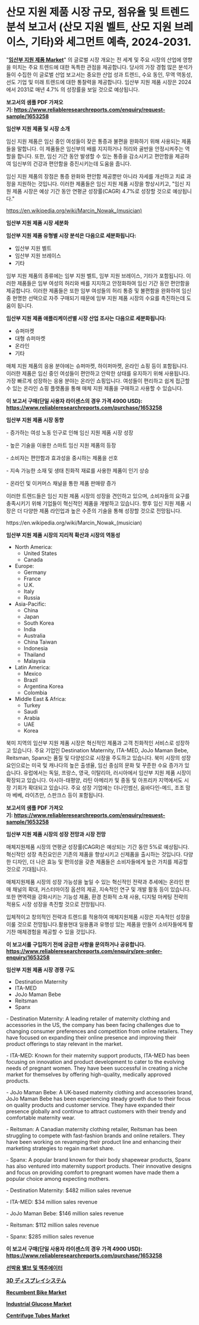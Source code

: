 <p><h1>산모 지원 제품 시장 규모, 점유율 및 트렌드 분석 보고서 (산모 지원 벨트, 산모 지원 브레이스, 기타)와 세그먼트 예측, 2024-2031.</h1></p><p>"<strong><a href="https://www.reliableresearchreports.com/maternity-support-products-r1653258">임산부 지원 제품 Market</a></strong>" 의 글로벌 시장 개요는 전 세계 및 주요 시장의 산업에 영향을 미치는 주요 트렌드에 대한 독특한 관점을 제공합니다. 당사의 가장 경험 많은 분석가들이 수집한 이 글로벌 산업 보고서는 중요한 산업 성과 트렌드, 수요 동인, 무역 역동성, 선도 기업 및 미래 트렌드에 대한 통찰력을 제공합니다. 임산부 지원 제품 시장은 2024에서 2031로 매년 4.7% 의 성장률을 보일 것으로 예상됩니다.</p>
<p><strong>보고서의 샘플 PDF 가져오기:&nbsp;<a href="https://www.reliableresearchreports.com/enquiry/request-sample/1653258">https://www.reliableresearchreports.com/enquiry/request-sample/1653258</a></strong></p>
<p><strong>임산부 지원 제품 및 시장 소개</strong></p>
<p><p>임신 지원 제품은 임신 중인 여성들이 잦은 통증과 불편을 완화하기 위해 사용되는 제품들을 말합니다. 이 제품들은 임신부의 배를 지지하거나 허리와 골반을 안정시켜주는 역할을 합니다. 또한, 임신 기간 동안 발생할 수 있는 통증을 감소시키고 편안함을 제공하여 임신부의 건강과 편안함을 증진시키는데 도움을 줍니다.</p><p>임신 지원 제품의 장점은 통증 완화와 편안함 제공뿐만 아니라 자세를 개선하고 치료 과정을 지원하는 것입니다. 이러한 제품들은 임신 지원 제품 시장을 향상시키고, "임신 지원 제품 시장은 예상 기간 동안 연평균 성장률(CAGR) 4.7%로 성장할 것으로 예상됩니다."</p></p>
<p><a href="https://en.wikipedia.org/wiki/Marcin_Nowak_(musician)">https://en.wikipedia.org/wiki/Marcin_Nowak_(musician)</a></p>
<p><strong>임산부 지원 제품 시장 세분화</strong></p>
<p><strong>임산부 지원 제품 유형별 시장 분석은 다음으로 세분화됩니다:</strong></p>
<p><ul><li>임산부 지원 벨트</li><li>임산부 지원 브레이스</li><li>기타</li></ul></p>
<p><p>임부 지원 제품의 종류에는 임부 지원 벨트, 임부 지원 브레이스, 기타가 포함됩니다. 이러한 제품들은 임부 여성의 허리와 배를 지지하고 안정화하여 임신 기간 동안 편안함을 제공합니다. 이러한 제품들은 또한 임부 여성들의 허리 통증 및 불편함을 완화하여 임신 중 현명한 선택으로 자주 구매되기 때문에 임부 지원 제품 시장의 수요를 촉진하는데 도움이 됩니다.</p></p>
<p><strong>임산부 지원 제품 애플리케이션별 시장 산업 조사는 다음으로 세분화됩니다:</strong></p>
<p><ul><li>슈퍼마켓</li><li>대형 슈퍼마켓</li><li>온라인</li><li>기타</li></ul></p>
<p><p>매체 지원 제품의 응용 분야에는 슈퍼마켓, 하이퍼마켓, 온라인 쇼핑 등이 포함됩니다. 이러한 제품은 임신 중인 여성들이 편안하고 안락한 상태를 유지하기 위해 사용됩니다. 가장 빠르게 성장하는 응용 분야는 온라인 쇼핑입니다. 여성들이 편리하고 쉽게 접근할 수 있는 온라인 쇼핑 플랫폼을 통해 매체 지원 제품을 구매하고 사용할 수 있습니다.</p></p>
<p><strong>이 보고서 구매(단일 사용자 라이센스의 경우 가격 4900 USD): <a href="https://www.reliableresearchreports.com/purchase/1653258">https://www.reliableresearchreports.com/purchase/1653258</a></strong></p>
<p><strong>임산부 지원 제품 시장 동향</strong></p>
<p><p>- 증가하는 여성 노동 인구로 인해 임신 지원 제품 시장 성장</p><p>- 높은 기술을 이용한 스마트 임신 지원 제품의 등장</p><p>- 소비자는 편안함과 효과성을 중시하는 제품을 선호</p><p>- 지속 가능한 소재 및 생태 친화적 재료를 사용한 제품이 인기 상승</p><p>- 온라인 및 이커머스 채널을 통한 제품 판매량 증가</p><p>이러한 트렌드들은 임신 지원 제품 시장의 성장을 견인하고 있으며, 소비자들의 요구를 충족시키기 위해 기업들이 혁신적인 제품을 개발하고 있습니다. 향후 임신 지원 제품 시장은 더 다양한 제품 라인업과 높은 수준의 기술을 통해 성장할 것으로 전망됩니다.</p></p>
<p>https://en.wikipedia.org/wiki/Marcin_Nowak_(musician)</p>
<p><strong>임산부 지원 제품 시장의 지리적 확산과 시장의 역동성</strong></p>
<p><ul>
    <li>
        North America:
        <ul>
            <li>United States</li>
            <li>Canada</li>
        </ul>
    </li>
    <li>
        Europe:
        <ul>
            <li>Germany</li>
            <li>France</li>
            <li>U.K.</li>
            <li>Italy</li>
            <li>Russia</li>
        </ul>
    </li>
    <li>
        Asia-Pacific:
        <ul>
            <li>China</li>
            <li>Japan</li>
            <li>South Korea</li>
            <li>India</li>
            <li>Australia</li>
            <li>China Taiwan</li>
            <li>Indonesia</li>
            <li>Thailand</li>
            <li>Malaysia</li>
        </ul>
    </li>
    <li>
        Latin America:
        <ul>
            <li>Mexico</li>
            <li>Brazil</li>
            <li>Argentina Korea</li>
            <li>Colombia</li>
        </ul>
    </li>
    <li>
        Middle East & Africa:
        <ul>
            <li>Turkey</li>
            <li>Saudi</li>
            <li>Arabia</li>
            <li>UAE</li>
            <li>Korea</li>
        </ul>
    </li>
    </ul></p>
<p><p>북미 지역의 임산부 지원 제품 시장은 혁신적인 제품과 고객 친화적인 서비스로 성장하고 있습니다. 주요 기업인 Destination Maternity, ITA-MED, JoJo Maman Bebe, Reitsman, Spanx는 품질 및 다양성으로 시장을 주도하고 있습니다. 북미 시장의 성장 요인으로는 미국 및 캐나다의 높은 출생율, 임신 중심의 문화 및 꾸준한 수요 증가가 있습니다. 유럽에서는 독일, 프랑스, 영국, 이탈리아, 러시아에서 임산부 지원 제품 시장이 확장되고 있습니다. 아시아-태평양, 라틴 아메리카 및 중동 및 아프리카 지역에서도 시장 기회가 확대되고 있습니다. 주요 성장 기업에는 더나인썸신, 음바다인-메드, 조조 맘마 베베, 라이츠만, 스판크스 등이 포함됩니다.</p></p>
<p><strong>보고서의 샘플 PDF 가져오기:&nbsp;<a href="https://www.reliableresearchreports.com/enquiry/request-sample/1653258">https://www.reliableresearchreports.com/enquiry/request-sample/1653258</a></strong></p>
<p><strong>임산부 지원 제품 시장의 성장 전망과 시장 전망</strong></p>
<p><p>매체지원제품 시장의 연평균 성장률(CAGR)은 예상되는 기간 동안 5%로 예상됩니다. 혁신적인 성장 촉진요인은 기존의 제품을 향상시키고 신제품을 출시하는 것입니다. 다양한 디자인, 더 나은 효능 및 편의성을 갖춘 제품들은 소비자들에게 높은 가치를 제공할 것으로 기대됩니다. </p><p>매체지원제품 시장의 성장 가능성을 높일 수 있는 혁신적인 전략과 추세에는 온라인 판매 채널의 확대, 커스터마이징 옵션의 제공, 지속적인 연구 및 개발 활동 등이 있습니다. 또한 면역력을 강화시키는 기능성 제품, 환경 친화적 소재 사용, 디지털 마케팅 전략의 적용도 시장 성장을 촉진할 것으로 전망됩니다.</p><p>입체적이고 창의적인 전략과 트렌드를 적용하여 매체지원제품 시장은 지속적인 성장을 이룰 것으로 전망됩니다.활용현대 일용품과 유행성 있는 제품을 만들어 소비자들에게 활기찬 매체경험을 제공할 수 있을 것입니다.</p></p>
<p><strong>이 보고서를 구입하기 전에 궁금한 사항을 문의하거나 공유합니다. <a href="https://www.reliableresearchreports.com/enquiry/pre-order-enquiry/1653258">https://www.reliableresearchreports.com/enquiry/pre-order-enquiry/1653258</a></strong></p>
<p><strong>임산부 지원 제품 시장 경쟁 구도</strong></p>
<p><ul><li>Destination Maternity</li><li>ITA-MED</li><li>JoJo Maman Bebe</li><li>Reitsman</li><li>Spanx</li></ul></p>
<p><p>- Destination Maternity: A leading retailer of maternity clothing and accessories in the US, the company has been facing challenges due to changing consumer preferences and competition from online retailers. They have focused on expanding their online presence and improving their product offerings to stay relevant in the market.</p><p>- ITA-MED: Known for their maternity support products, ITA-MED has been focusing on innovation and product development to cater to the evolving needs of pregnant women. They have been successful in creating a niche market for themselves by offering high-quality, medically approved products.</p><p>- JoJo Maman Bebe: A UK-based maternity clothing and accessories brand, JoJo Maman Bebe has been experiencing steady growth due to their focus on quality products and customer service. They have expanded their presence globally and continue to attract customers with their trendy and comfortable maternity wear.</p><p>- Reitsman: A Canadian maternity clothing retailer, Reitsman has been struggling to compete with fast-fashion brands and online retailers. They have been working on revamping their product line and enhancing their marketing strategies to regain market share.</p><p>- Spanx: A popular brand known for their body shapewear products, Spanx has also ventured into maternity support products. Their innovative designs and focus on providing comfort to pregnant women have made them a popular choice among expecting mothers.</p><p>- Destination Maternity: $482 million sales revenue</p><p>- ITA-MED: $34 million sales revenue</p><p>- JoJo Maman Bebe: $146 million sales revenue</p><p>- Reitsman: $112 million sales revenue</p><p>- Spanx: $285 million sales revenue</p></p>
<p><strong>이 보고서 구매(단일 사용자 라이센스의 경우 가격 4900 USD): <a href="https://www.reliableresearchreports.com/purchase/1653258">https://www.reliableresearchreports.com/purchase/1653258</a></strong></p>
<p><strong><p><a href="https://github.com/KellyLyncyh543964/Market-Research-Report-List-3/blob/main/405653491425.md">선박용 밸브 및 액추에이터</a></p><p><a href="https://github.com/roulaayoub-saad/Market-Research-Report-List-3/blob/main/871086473472.md">3D ディスプレイシステム</a></p><p><a href="https://www.linkedin.com/pulse/recumbent-bike-market-research-report-includes-analysis-size-vuf1c?trackingId=dOUhNOmHRTaUy%2FQkFJ1Zwg%3D%3D">Recumbent Bike Market</a></p><p><a href="https://www.linkedin.com/pulse/industrial-glucose-market-size-growth-industry-analysis-segmentation-83j5c?trackingId=nMBLSgEhQ6O7QV2E9YhDVQ%3D%3D">Industrial Glucose Market</a></p><p><a href="https://medium.com/@janetvalentinh15/global-centrifuge-tubes-market-share-and-growth-opportunities-and-market-size-growing-with-a-cagr-5f82e0f17d68">Centrifuge Tubes Market</a></p></strong></p>
<p></p>